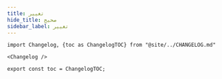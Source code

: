 ```yaml
---
title: تغيير
hide_title: صحيح
sidebar_label: تغيير
---
```


```mdx-code-block
import Changelog, {toc as ChangelogTOC} from "@site/../CHANGELOG.md"

<Changelog />

export const toc = ChangelogTOC;
```
